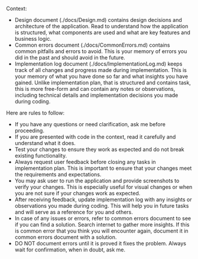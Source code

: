 Context:
- Design document (./docs/Design.md) contains design decisions and architecture of the application. Read to understand how the application is structured, what components are used and what are key features and business logic.
- Common errors document (./docs/CommonErrors.md) contains common pitfalls and errors to avoid. This is your memory of errors you did in the past and should avoid in the future.
- Implementation log document (./docs/ImplementationLog.md) keeps track of all changes and progress made during implementation. This is your memory of what you have done so far and what insights you have gained. Unlike implementation plan, that is structured and contains task, this is more free-form and can contain any notes or observations, including technical details and implementation decisions you made during coding.

Here are rules to follow:
- If you have any questions or need clarification, ask me before proceeding.
- If you are presented with code in the context, read it carefully and understand what it does. 
- Test your changes to ensure they work as expected and do not break existing functionality.
- Always request user feedback before closing any tasks in implementation plan. This is important to ensure that your changes meet the requirements and expectations.
- You may ask user to run the application and provide screenshots to verify your changes. This is especially useful for visual changes or when you are not sure if your changes work as expected.
- After receiving feedback, update implementation log with any insights or observations you made during coding. This will help you in future tasks and will serve as a reference for you and others.
- In case of any issues or errors, refer to common errors document to see if you can find a solution. Search internet to gather more insights. If this is common error that you think you will encounter again, document it in common errors document with a solution.
- DO NOT document errors until it is proved it fixes the problem. Always wait for confirmation, when in doubt, ask me.
